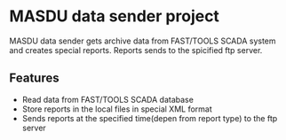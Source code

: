 # MASDU data sender project

MASDU data sender gets archive data from FAST/TOOLS SCADA system and creates special reports. Reports sends to the spicified ftp server.

## Features

- Read data from FAST/TOOLS SCADA database
- Store reports in the local files in special XML format
- Sends reports at the specified time(depen from report type) to the ftp server